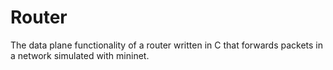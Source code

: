 # Router
The data plane functionality of a router written in C that forwards packets in a network simulated with mininet.
